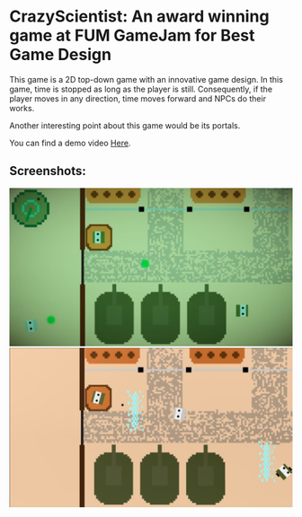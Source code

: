 # CrazyScientist: An award winning game at FUM GameJam for Best Game Design

This game is a 2D top-down game with an innovative game design. In this game, time is stopped as long as the player is still. Consequently, if the player moves in any direction, time moves forward and NPCs do their works.

Another interesting point about this game would be its portals.

You can find a demo video [Here](/Demo.mp4).

## Screenshots:
![Screenshot 1](/Images/Screen1.png)
![Screenshot 2](/Images/Screen2.png)

